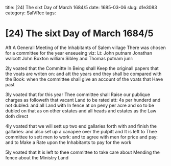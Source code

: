 title: [24) The sixt Day of March 1684/5
date: 1685-03-06
slug: d1e3083
category: SalVRec
tags: 


<div markdown class="doc" id="d1e3083">


# [24) The sixt Day of March 1684/5

Aft A Generall Meeting of the Inhabitants of Salem village There was chosen for a committee for the year enseueing viz: Lt: John putnam Jonathan walcott John Buxton william Sibley and Thomas putnam junr:

2ly voated that the Committe In Being shall Keep the originall papers that the voats are writen on: and att the years end they shall be compared with the Book: when the committee shall give an account of the voats that Have past

3ly voated that for this year Thee committee shall Raise our publique charges as followeth that vacant Land to be rated att: 4s per hunderd and not dubled: and all Land with In fence at on peny per acre and so to be dubled on that as on other estates and all heads and estates as the Law doth direct

4ly voated that we will sett up two end gallaries forth with and finish the gallaries: and also set up a canapee over the pulpitt and It is left to Thee committee to sett men to work: and to agree with men for price and pay: and to Make a Rate upon the Inhabitants to pay for the work

5ly voated that It is left to thee committee to take care about Mending the fence about the Ministry Land
</div>